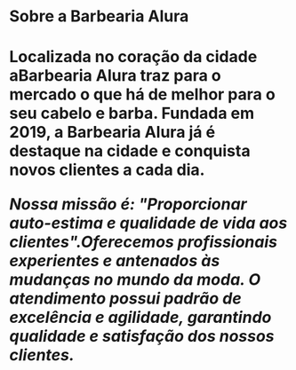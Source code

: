 <!DOCTYPE html>
<html lang="pt-br">
     <head>
         <meta charst="UTF-8">
         <title>Barbearia alura</title>
</head>
<body>
<h1>Sobre a Barbearia Alura<h1>
<P>Localizada no coração da cidade a<strong>Barbearia Alura</strong> traz para o mercado o que há de melhor para o 
seu cabelo e barba. Fundada em 2019, a Barbearia Alura já é destaque na cidade e conquista novos clientes a cada 
dia.</p>
<p><em>Nossa missão é: <strong>"Proporcionar auto-estima e qualidade de vida aos clientes".</stronge

Oferecemos profissionais experientes e antenados às mudanças no mundo da moda. O atendimento possui padrão de excelência e agilidade, garantindo qualidade e satisfação dos nossos clientes.
  </boby>
  </html>
